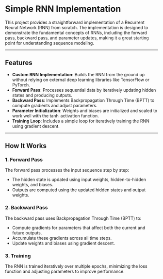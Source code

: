 # Simple RNN Implementation

This project provides a straightforward implementation of a Recurrent Neural Network (RNN) from scratch. The implementation is designed to demonstrate the fundamental concepts of RNNs, including the forward pass, backward pass, and parameter updates, making it a great starting point for understanding sequence modeling.

---

## Features

- **Custom RNN Implementation**: Builds the RNN from the ground up without relying on external deep learning libraries like TensorFlow or PyTorch.
- **Forward Pass**: Processes sequential data by iteratively updating hidden states and producing outputs.
- **Backward Pass**: Implements Backpropagation Through Time (BPTT) to compute gradients and adjust parameters.
- **Parameter Initialization**: Weights and biases are initialized and scaled to work well with the $\tanh$ activation function.
- **Training Loop**: Includes a simple loop for iteratively training the RNN using gradient descent.

---

## How It Works

### 1. Forward Pass
The forward pass processes the input sequence step by step:
- The hidden state is updated using input weights, hidden-to-hidden weights, and biases.
- Outputs are computed using the updated hidden states and output weights.

### 2. Backward Pass
The backward pass uses Backpropagation Through Time (BPTT) to:
- Compute gradients for parameters that affect both the current and future outputs.
- Accumulate these gradients across all time steps.
- Update weights and biases using gradient descent.

### 3. Training
The RNN is trained iteratively over multiple epochs, minimizing the loss function and adjusting parameters to improve performance.
